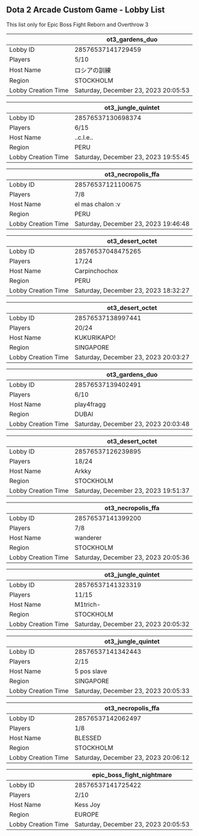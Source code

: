 ## Dota 2 Arcade Custom Game - Lobby List

This list only for Epic Boss Fight Reborn and Overthrow 3

|  | ot3_gardens_duo |
| ------ | ------ |
| Lobby ID | 28576537141729459 |
| Players | 5/10 |
| Host Name | ロシアの訓練 |
| Region | STOCKHOLM |
| Lobby Creation Time | Saturday, December 23, 2023 20:05:53 |


|  | ot3_jungle_quintet |
| ------ | ------ |
| Lobby ID | 28576537130698374 |
| Players | 6/15 |
| Host Name | ..c.I.e.. |
| Region | PERU |
| Lobby Creation Time | Saturday, December 23, 2023 19:55:45 |


|  | ot3_necropolis_ffa |
| ------ | ------ |
| Lobby ID | 28576537121100675 |
| Players | 7/8 |
| Host Name | el mas chalon :v |
| Region | PERU |
| Lobby Creation Time | Saturday, December 23, 2023 19:46:48 |


|  | ot3_desert_octet |
| ------ | ------ |
| Lobby ID | 28576537048475265 |
| Players | 17/24 |
| Host Name | Carpinchochox |
| Region | PERU |
| Lobby Creation Time | Saturday, December 23, 2023 18:32:27 |


|  | ot3_desert_octet |
| ------ | ------ |
| Lobby ID | 28576537138997441 |
| Players | 20/24 |
| Host Name | KUKURIKAPO! |
| Region | SINGAPORE |
| Lobby Creation Time | Saturday, December 23, 2023 20:03:27 |


|  | ot3_gardens_duo |
| ------ | ------ |
| Lobby ID | 28576537139402491 |
| Players | 6/10 |
| Host Name | play4fragg |
| Region | DUBAI |
| Lobby Creation Time | Saturday, December 23, 2023 20:03:48 |


|  | ot3_desert_octet |
| ------ | ------ |
| Lobby ID | 28576537126239895 |
| Players | 18/24 |
| Host Name | Arkky |
| Region | STOCKHOLM |
| Lobby Creation Time | Saturday, December 23, 2023 19:51:37 |


|  | ot3_necropolis_ffa |
| ------ | ------ |
| Lobby ID | 28576537141399200 |
| Players | 7/8 |
| Host Name | wanderer |
| Region | STOCKHOLM |
| Lobby Creation Time | Saturday, December 23, 2023 20:05:36 |


|  | ot3_jungle_quintet |
| ------ | ------ |
| Lobby ID | 28576537141323319 |
| Players | 11/15 |
| Host Name | M1trich- |
| Region | STOCKHOLM |
| Lobby Creation Time | Saturday, December 23, 2023 20:05:32 |


|  | ot3_jungle_quintet |
| ------ | ------ |
| Lobby ID | 28576537141342443 |
| Players | 2/15 |
| Host Name | 5 pos slave |
| Region | SINGAPORE |
| Lobby Creation Time | Saturday, December 23, 2023 20:05:33 |


|  | ot3_necropolis_ffa |
| ------ | ------ |
| Lobby ID | 28576537142062497 |
| Players | 1/8 |
| Host Name | BLESSED |
| Region | STOCKHOLM |
| Lobby Creation Time | Saturday, December 23, 2023 20:06:12 |


|  | epic_boss_fight_nightmare |
| ------ | ------ |
| Lobby ID | 28576537141725422 |
| Players | 2/10 |
| Host Name | Kess Joy |
| Region | EUROPE |
| Lobby Creation Time | Saturday, December 23, 2023 20:05:53 |


